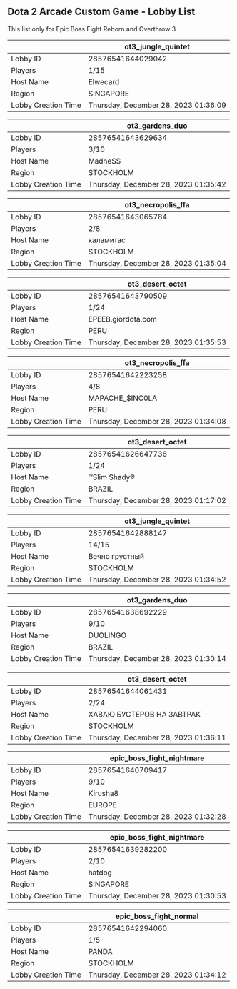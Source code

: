 ## Dota 2 Arcade Custom Game - Lobby List

This list only for Epic Boss Fight Reborn and Overthrow 3

|  | ot3_jungle_quintet |
| ------ | ------ |
| Lobby ID | 28576541644029042 |
| Players | 1/15 |
| Host Name | Elwecard |
| Region | SINGAPORE |
| Lobby Creation Time | Thursday, December 28, 2023 01:36:09 |


|  | ot3_gardens_duo |
| ------ | ------ |
| Lobby ID | 28576541643629634 |
| Players | 3/10 |
| Host Name | MadneSS |
| Region | STOCKHOLM |
| Lobby Creation Time | Thursday, December 28, 2023 01:35:42 |


|  | ot3_necropolis_ffa |
| ------ | ------ |
| Lobby ID | 28576541643065784 |
| Players | 2/8 |
| Host Name | каламитас |
| Region | STOCKHOLM |
| Lobby Creation Time | Thursday, December 28, 2023 01:35:04 |


|  | ot3_desert_octet |
| ------ | ------ |
| Lobby ID | 28576541643790509 |
| Players | 1/24 |
| Host Name | EPEEB.giordota.com |
| Region | PERU |
| Lobby Creation Time | Thursday, December 28, 2023 01:35:53 |


|  | ot3_necropolis_ffa |
| ------ | ------ |
| Lobby ID | 28576541642223258 |
| Players | 4/8 |
| Host Name | MAPACHE_$INC0LA |
| Region | PERU |
| Lobby Creation Time | Thursday, December 28, 2023 01:34:08 |


|  | ot3_desert_octet |
| ------ | ------ |
| Lobby ID | 28576541626647736 |
| Players | 1/24 |
| Host Name | ™Slim Shady® |
| Region | BRAZIL |
| Lobby Creation Time | Thursday, December 28, 2023 01:17:02 |


|  | ot3_jungle_quintet |
| ------ | ------ |
| Lobby ID | 28576541642888147 |
| Players | 14/15 |
| Host Name | Вечно грустный |
| Region | STOCKHOLM |
| Lobby Creation Time | Thursday, December 28, 2023 01:34:52 |


|  | ot3_gardens_duo |
| ------ | ------ |
| Lobby ID | 28576541638692229 |
| Players | 9/10 |
| Host Name | DUOLINGO |
| Region | BRAZIL |
| Lobby Creation Time | Thursday, December 28, 2023 01:30:14 |


|  | ot3_desert_octet |
| ------ | ------ |
| Lobby ID | 28576541644061431 |
| Players | 2/24 |
| Host Name | ХАВАЮ БУСТЕРОВ НА ЗАВТРАК |
| Region | STOCKHOLM |
| Lobby Creation Time | Thursday, December 28, 2023 01:36:11 |


|  | epic_boss_fight_nightmare |
| ------ | ------ |
| Lobby ID | 28576541640709417 |
| Players | 9/10 |
| Host Name | Kirusha8 |
| Region | EUROPE |
| Lobby Creation Time | Thursday, December 28, 2023 01:32:28 |


|  | epic_boss_fight_nightmare |
| ------ | ------ |
| Lobby ID | 28576541639282200 |
| Players | 2/10 |
| Host Name | hatdog |
| Region | SINGAPORE |
| Lobby Creation Time | Thursday, December 28, 2023 01:30:53 |


|  | epic_boss_fight_normal |
| ------ | ------ |
| Lobby ID | 28576541642294060 |
| Players | 1/5 |
| Host Name | PANDA |
| Region | STOCKHOLM |
| Lobby Creation Time | Thursday, December 28, 2023 01:34:12 |


